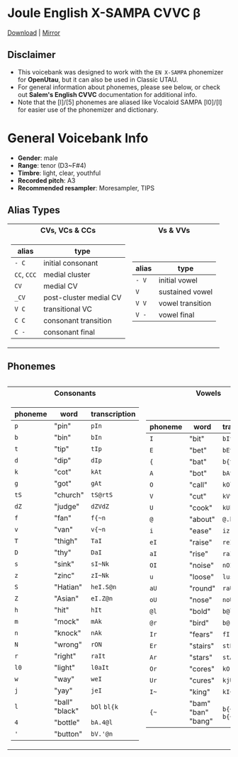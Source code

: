 # Joule English X-SAMPA CVVC β
[Download](https://github.com/CoolJoule/Joule-EN-CVVC-beta/releases/download/2025.05.02/Joule-EN-CVVC-beta.zip) | [Mirror](https://drive.google.com/file/d/1ClH1XZkWUf3iFehahYcTRWYfiyJe-TB3/view?usp=sharing)
## Disclaimer
* This voicebank was designed to work with the `EN X-SAMPA` phonemizer for **OpenUtau**, but it can also be used in Classic UTAU.<br>
* For general information about phonemes, please see below, or check out **Salem's English CVVC** documentation for additional info.<br>
* Note that the [l]/[5] phonemes are aliased like Vocaloid SAMPA [l0]/[l] for easier use of the phonemizer and dictionary.<br>

# General Voicebank Info
* **Gender**: male<br>
* **Range**: tenor (D3~F#4)<br>
* **Timbre**: light, clear, youthful<br>
* **Recorded pitch**: A3<br>
* **Recommended resampler**: Moresampler, TIPS<br>

## Alias Types<br>
<table>
<tr><th>CVs, VCs & CCs</th><th>Vs & VVs</th></tr>
<tr><td>

|alias|type|
|--|--|
|`- C`|initial consonant|
|`CC`, `CCC`|medial cluster|
|`CV`|medial CV|
|`_CV`|post-cluster medial CV|
|`V C`|transitional VC|
|`C C`|consonant transition|
|`C -`|consonant final|

</td><td>
  
|alias|type|
|--|--|
|`- V`|initial vowel|
|`V`|sustained vowel|
|`V V`|vowel transition|
|`V -`|vowel final|
</td></tr> <table>

## Phonemes
<table>
<tr><th>Consonants</th><th>Vowels</th></tr>
<tr><td>

| phoneme | word | transcription |
| ------------- | ------------- | ------------- |
|`p`|"pin"|`pIn`|
|`b`|"bin"|`bIn`|
|`t`|"tip"|`tIp`|
|`d`|"dip"|`dIp`|
|`k`|"cot"|`kAt`|
|`g`|"got"|`gAt`|
|`tS`|"church"|`tS@rtS`|
|`dZ`|"judge"|`dZVdZ`|
|`f`|"fan"|`f{~n`|
|`v`|"van"|`v{~n`|
|`T`|"thigh"|`TaI`|
|`D`|"thy"|`DaI`|
|`s`|"sink"|`sI~Nk`|
|`z`|"zinc"|`zI~Nk`|
|`S`|"Hatian"|`heI.S@n`|
|`Z`|"Asian"|`eI.Z@n`|
|`h`|"hit"|`hIt`|
|`m`|"mock"|`mAk`|
|`n`|"knock"|`nAk`|
|`N`|"wrong"|`rON`|
|`r`|"right"|`raIt`|
|`l0`|"light"|`l0aIt`|
|`w`|"way"|`weI`|
|`j`|"yay"|`jeI`|
|`l`|"ball" "black"|`bOl` `bl{k`|
|`4`|"bottle"|`bA.4@l`|
|`'`|"button"|`bV.'@n`|

</td><td>

| phoneme | word | transcription |
| ------------- | ------------- | ------------- |
|`I`|"bit"|`bIt`|
|`E`|"bet"|`bEt`|
|`{`|"bat"|`b{t`|
|`A`|"bot"|`bAt`|
|`O`|"call"|`kOl`|
|`V`|"cut"|`kVt`|
|`U`|"cook"|`kUk`|
|`@`|"about"|`@.baUt`|
|`i`|"ease"|`iz`|
|`eI`|"raise"|`reIz`|
|`aI`|"rise"|`raIz`|
|`OI`|"noise"|`nOIz`|
|`u`|"loose"|`lus`|
|`aU`|"round"|`raUnd`|
|`oU`|"nose"|`noUz`|
|`@l`|"bold"|`b@ld`|
|`@r`|"bird"|`b@rd`|
|`Ir`|"fears"|`fIrz`|
|`Er`|"stairs"|`stErz`|
|`Ar`|"stars"|`stArz`|
|`Or`|"cores"|`kOrz`|
|`Ur`|"cures"|`kjUrz`|
|`I~`|"king"|`kI~N`|
|`{~`|"bam" "ban" "bang"|`b{~m` `b{~n` `b{~N`|

</td></tr> </table>
